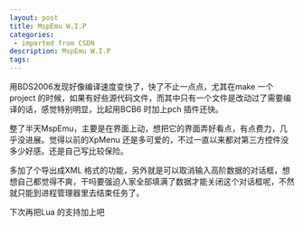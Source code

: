 ```yaml
---
layout: post
title: MspEmu W.I.P
categories: 
 - imported from CSDN
description: MspEmu W.I.P
tags: 
---
```


用BDS2006发现好像编译速度变快了，快了不止一点点，尤其在make 一个project 的时候，如果有好些源代码文件，而其中只有一个文件是改动过了需要编译的话，感觉特别明显，比起用BCB6 时加上pch 插件还快。

整了半天MspEmu，主要是在界面上动，想把它的界面弄好看点，有点费力，几乎没进展。觉得以前的XpMenu 还是多可爱的，不过一直以来都对第三方控件没多少好感。还是自己写比较保险。

多加了个导出成XML 格式的功能，另外就是可以取消输入高阶数据的对话框，想想自己都觉得不爽，干吗要强迫人家全部填满了数据才能关闭这个对话框呢，不然就只能到进程管理器里去结束任务了。

下次再把Lua 的支持加上吧
